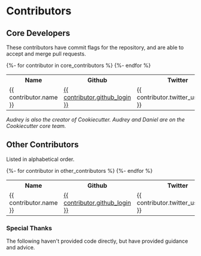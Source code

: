 # Contributors

## Core Developers

These contributors have commit flags for the repository, and are able to
accept and merge pull requests.

<table>
  <tr>
    <th>Name</th>
    <th>Github</th>
    <th>Twitter</th>
  </tr>
  {%- for contributor in core_contributors %}
  <tr>
    <td>{{ contributor.name }}</td>
    <td>
      <a href="https://github.com/{{ contributor.github_login }}">{{ contributor.github_login }}</a>
    </td>
    <td>{{ contributor.twitter_username }}</td>
  </tr>
  {%- endfor %}
</table>

_Audrey is also the creator of Cookiecutter. Audrey and Daniel are on
the Cookiecutter core team._

## Other Contributors

Listed in alphabetical order.

<table>
  <tr>
    <th>Name</th>
    <th>Github</th>
    <th>Twitter</th>
  </tr>
  {%- for contributor in other_contributors %}
  <tr>
    <td>{{ contributor.name }}</td>
    <td>
      <a href="https://github.com/{{ contributor.github_login }}">{{ contributor.github_login }}</a>
    </td>
    <td>{{ contributor.twitter_username }}</td>
  </tr>
  {%- endfor %}
</table>

### Special Thanks

The following haven't provided code directly, but have provided
guidance and advice.
